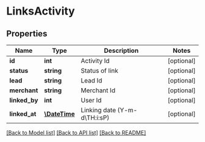 # LinksActivity

## Properties
Name | Type | Description | Notes
------------ | ------------- | ------------- | -------------
**id** | **int** | Activity Id | [optional] 
**status** | **string** | Status of link | [optional] 
**lead** | **string** | Lead Id | [optional] 
**merchant** | **string** | Merchant Id | [optional] 
**linked_by** | **int** | User Id | [optional] 
**linked_at** | [**\DateTime**](\DateTime.md) | Linking date (Y-m-d\\TH:i:sP) | [optional] 

[[Back to Model list]](../README.md#documentation-for-models) [[Back to API list]](../README.md#documentation-for-api-endpoints) [[Back to README]](../README.md)

